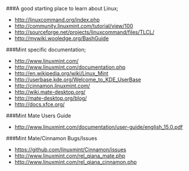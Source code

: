 ###A good starting place to learn about Linux;
* http://linuxcommand.org/index.php
* http://community.linuxmint.com/tutorial/view/100
* http://sourceforge.net/projects/linuxcommand/files/TLCL/
* http://mywiki.wooledge.org/BashGuide

###Mint specific documentation;
* http://www.linuxmint.com/
* http://www.linuxmint.com/documentation.php
* http://en.wikipedia.org/wiki/Linux_Mint
* http://userbase.kde.org/Welcome_to_KDE_UserBase
* http://cinnamon.linuxmint.com/
* http://wiki.mate-desktop.org/
* http://mate-desktop.org/blog/
* http://docs.xfce.org/

###Mint Mate Users Guide
* http://www.linuxmint.com/documentation/user-guide/english_15.0.pdf

###Mint Mate/Cinnamon Bugs/Issues
* https://github.com/linuxmint/Cinnamon/issues
* http://www.linuxmint.com/rel_qiana_mate.php
* http://www.linuxmint.com/rel_qiana_cinnamon.php
